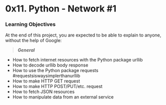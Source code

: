 # 0x11. Python - Network #1

### Learning Objectives
At the end of this project, you are expected to be able to explain to anyone, without the help of Google:

> _**General**_
* How to fetch internet resources with the Python package urllib
* How to decode urllib body response
* How to use the Python package requests #requestsiswaysimplerthanurllib
* How to make HTTP GET request
* How to make HTTP POST/PUT/etc. request
* How to fetch JSON resources
* How to manipulate data from an external service
